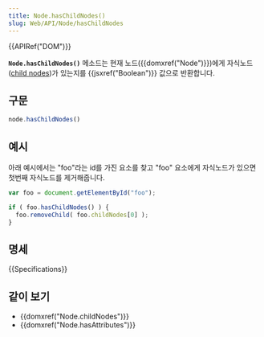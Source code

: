 ```yaml
---
title: Node.hasChildNodes()
slug: Web/API/Node/hasChildNodes
---
```

{{APIRef("DOM")}}

**`Node.hasChildNodes()`** 메소드는 현재 노드({{domxref("Node")}})에게 자식노드([child nodes](/ko/docs/Web/API/Node.childNodes))가 있는지를 {{jsxref("Boolean")}} 값으로 반환합니다.

## 구문

```js
node.hasChildNodes()
```

## 예시

아래 예시에서는 "foo"라는 id를 가진 요소를 찾고 "foo" 요소에게 자식노드가 있으면 첫번째 자식노드를 제거해줍니다.

```js
var foo = document.getElementById("foo");

if ( foo.hasChildNodes() ) {
  foo.removeChild( foo.childNodes[0] );
}
```

## 명세

{{Specifications}}

## 같이 보기

- {{domxref("Node.childNodes")}}
- {{domxref("Node.hasAttributes")}}
